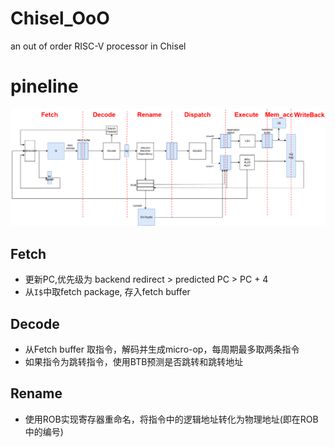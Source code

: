# Chisel_OoO
an out of order RISC-V processor in Chisel
# pineline
![](./docs/image/pipeline.drawio.png)
## Fetch
- 更新PC,优先级为 backend redirect > predicted PC > PC + 4
- 从`I$`中取fetch package, 存入fetch buffer

## Decode
- 从Fetch buffer 取指令，解码并生成micro-op，每周期最多取两条指令
- 如果指令为跳转指令，使用BTB预测是否跳转和跳转地址

## Rename
- 使用ROB实现寄存器重命名，将指令中的逻辑地址转化为物理地址(即在ROB中的编号)
